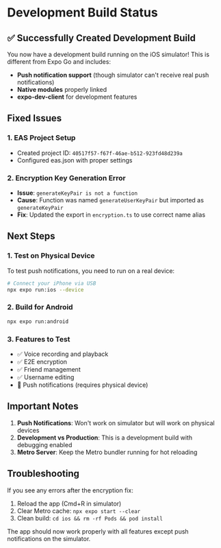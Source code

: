# Development Build Status

## ✅ Successfully Created Development Build

You now have a development build running on the iOS simulator! This is different from Expo Go and includes:

- **Push notification support** (though simulator can't receive real push notifications)
- **Native modules** properly linked
- **expo-dev-client** for development features

## Fixed Issues

### 1. EAS Project Setup
- Created project ID: `40517f57-f67f-46ae-b512-923fd48d239a`
- Configured eas.json with proper settings

### 2. Encryption Key Generation Error
- **Issue**: `generateKeyPair is not a function`
- **Cause**: Function was named `generateUserKeyPair` but imported as `generateKeyPair`
- **Fix**: Updated the export in `encryption.ts` to use correct name alias

## Next Steps

### 1. Test on Physical Device
To test push notifications, you need to run on a real device:
```bash
# Connect your iPhone via USB
npx expo run:ios --device
```

### 2. Build for Android
```bash
npx expo run:android
```

### 3. Features to Test
- ✅ Voice recording and playback
- ✅ E2E encryption
- ✅ Friend management
- ✅ Username editing
- 🔄 Push notifications (requires physical device)

## Important Notes

1. **Push Notifications**: Won't work on simulator but will work on physical devices
2. **Development vs Production**: This is a development build with debugging enabled
3. **Metro Server**: Keep the Metro bundler running for hot reloading

## Troubleshooting

If you see any errors after the encryption fix:
1. Reload the app (Cmd+R in simulator)
2. Clear Metro cache: `npx expo start --clear`
3. Clean build: `cd ios && rm -rf Pods && pod install`

The app should now work properly with all features except push notifications on the simulator.
